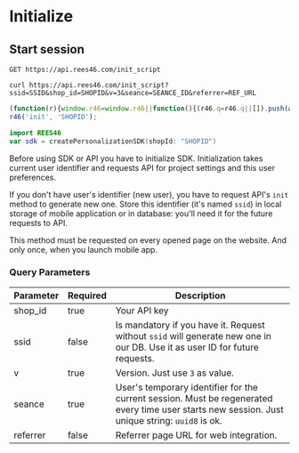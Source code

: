 # Initialize

## Start session

`GET https://api.rees46.com/init_script`

```shell
curl https://api.rees46.com/init_script?ssid=SSID&shop_id=SHOPID&v=3&seance=SEANCE_ID&referrer=REF_URL
```

```javascript
(function(r){window.r46=window.r46||function(){(r46.q=r46.q||[]).push(arguments)};var s=document.getElementsByTagName(r)[0],rs=document.createElement(r);rs.async=1;rs.src='//cdn.rees46.com/v3.js';s.parentNode.insertBefore(rs,s);})('script');
r46('init', 'SHOPID');
```

```swift
import REES46
var sdk = createPersonalizationSDK(shopId: "SHOPID")
```

Before using SDK or API you have to initialize SDK. Initialization takes current user identifier and requests API for project settings and this user preferences. 

If you don't have user's identifier (new user), you have to request API's `init` method to generate new one. Store this identifier (it's named `ssid`) in local storage of mobile application or in database: you'll need it for the future requests to API. 

<aside class="notice">
This method must be requested on every opened page on the website. And only once, when you launch mobile app.
</aside>


### Query Parameters

Parameter | Required | Description
--------- | ------- | -----------
shop_id | true | Your API key
ssid | false | Is mandatory if you have it. Request without `ssid` will generate new one in our DB. Use it as user ID for future requests.
v | true | Version. Just use `3` as value.
seance | true | User's temporary identifier for the current session. Must be regenerated every time user starts new session. Just unique string: `uuid8` is ok.
referrer | false | Referrer page URL for web integration.

